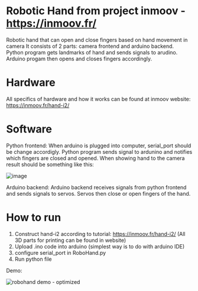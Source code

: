 # Robotic Hand from project inmoov - https://inmoov.fr/

Robotic hand that can open and close fingers based on hand movement in camera
It consists of 2 parts: camera frontend and arduino backend.
Python program gets landmarks of hand and sends signals to arudino. Arduino progam then opens and closes fingers accordingly.


# Hardware
All specifics of hardware and how it works can be found at inmoov website: https://inmoov.fr/hand-i2/

# Software
Python frontend:
When arduino is plugged into computer, serial_port should be change accordigly.
Python program sends signal to ardunino and notifies which fingers are closed and opened.
When showing hand to the camera result should be something like this:

![image](https://github.com/Toka1000101/robohand/assets/49341361/455b5116-dc04-4cec-a0db-445ed5ad9321)

Arduino backend:
Arduino backend receives signals from python frontend and sends signals to servos.
Servos then close or open fingers of the hand.

# How to run
1) Construct hand-i2 according to tutorial: https://inmoov.fr/hand-i2/ (All 3D parts for printing can be found in website)
2) Upload .ino code into arduino (simplest way is to do with arduino IDE)
3) configure serial_port in RoboHand.py
4) Run python file


Demo:

![robohand demo - optimized](https://github.com/Toka1000101/robohand/assets/49341361/f07188ef-4277-4731-aee9-1218e3e728ed)
